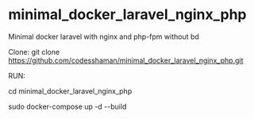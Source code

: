 # minimal_docker_laravel_nginx_php
Minimal docker laravel with nginx and php-fpm without bd

Clone: git clone https://github.com/codesshaman/minimal_docker_laravel_nginx_php.git

RUN:

cd minimal_docker_laravel_nginx_php

sudo docker-compose up -d --build
